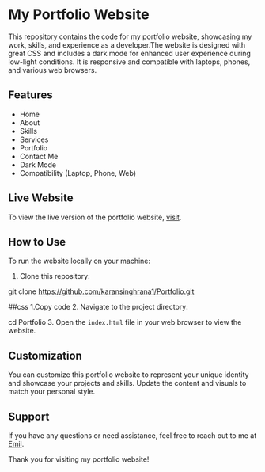 # My Portfolio Website

This repository contains the code for my portfolio website, showcasing my work, skills, and experience as a developer.The website is designed with great CSS and includes a dark mode for enhanced user experience during low-light conditions. It is responsive and compatible with laptops, phones, and various web browsers.

## Features

- Home
- About
- Skills
- Services
- Portfolio
- Contact Me
- Dark Mode
- Compatibility (Laptop, Phone, Web)



## Live Website

To view the live version of the portfolio website, [visit]([https://www.example.com](https://karansinghrana.netlify.app/)).

## How to Use

To run the website locally on your machine:

1. Clone this repository:

git clone https://github.com/karansinghrana1/Portfolio.git

##css
1.Copy code
2. Navigate to the project directory:

cd Portfolio
3. Open the `index.html` file in your web browser to view the website.

## Customization

You can customize this portfolio website to represent your unique identity and showcase your projects and skills. Update the content and visuals to match your personal style.

## Support

If you have any questions or need assistance, feel free to reach out to me at [Emil](mailto:singhkaran89621@gmail.com).

Thank you for visiting my portfolio website!
